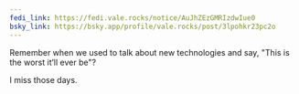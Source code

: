 ```yaml
---
fedi_link: https://fedi.vale.rocks/notice/AuJhZEzGMRIzdwIue0
bsky_link: https://bsky.app/profile/vale.rocks/post/3lpohkr23pc2o
---
```


Remember when we used to talk about new technologies and say, "This is the worst it’ll ever be"?

I miss those days.

